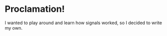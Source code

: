 # Proclamation!

I wanted to play around and learn how signals worked, so I decided to write my own.